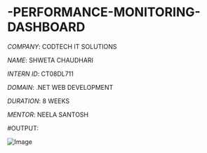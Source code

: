 # -PERFORMANCE-MONITORING-DASHBOARD

*COMPANY*: CODTECH IT SOLUTIONS

*NAME*: SHWETA CHAUDHARI

*INTERN ID*: CT08DL711

*DOMAIN*: .NET WEB DEVELOPMENT

*DURATION*: 8 WEEKS

*MENTOR*: NEELA SANTOSH

#OUTPUT: 

![Image](https://github.com/user-attachments/assets/d555d9c1-50f0-4f71-a6d1-a9f99eff9ef2)
